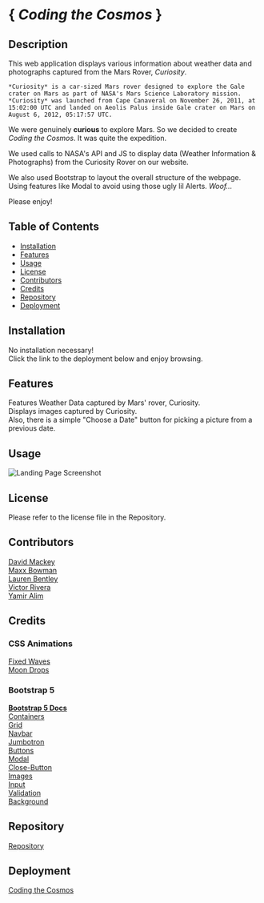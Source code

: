# { *Coding the Cosmos* }

## Description

This web application displays various information about weather data and photographs captured from the Mars Rover, *Curiosity*.

`*Curiosity* is a car-sized Mars rover designed to explore the Gale crater on Mars as part of NASA's Mars Science Laboratory mission. *Curiosity* was launched from Cape Canaveral on November 26, 2011, at 15:02:00 UTC and landed on Aeolis Palus inside Gale crater on Mars on August 6, 2012, 05:17:57 UTC.`

We were genuinely **curious** to explore Mars. So we decided to create *Coding the Cosmos*. It was quite the expedition.

We used calls to NASA's API and JS to display data (Weather Information & Photographs) from the Curiosity Rover on our website.

We also used Bootstrap to layout the overall structure of the webpage. Using features like Modal to avoid using those ugly lil Alerts. *Woof...*

Please enjoy!

## Table of Contents

- [Installation](#installation)
- [Features](#features)
- [Usage](#usage)
- [License](#license)
- [Contributors](#contributors)
- [Credits](#credits)
- [Repository](#repository)
- [Deployment](#deployment)

## Installation

No installation necessary!
<br>
Click the link to the deployment below and enjoy browsing.

## Features

Features Weather Data captured by Mars' rover, Curiosity.
<br>
Displays images captured by Curiosity. 
<br>
Also, there is a simple "Choose a Date" button for picking a picture from a previous date.

## Usage

![Landing Page Screenshot](assets/img/screenshot.png)

## License

Please refer to the license file in the Repository.

## Contributors
[David Mackey](https://github.com/davidmackeydev/)
<br>
[Maxx Bowman](https://github.com/maxxAbow/)
<br>
[Lauren Bentley](https://github.com/indwomt/)
<br>
[Victor Rivera](https://github.com/veektur123/)
<br>
[Yamir Alim](https://github.com/yamiralim/)

## Credits
### CSS Animations
[Fixed Waves](https://codepen.io/candra-shalahuddin/embed/vQqzyB?height=316&theme-id=0&default-tab=result)
<br>
[Moon Drops](https://bgjar.com/moon)

### Bootstrap 5
[**Bootstrap 5 Docs**](https://getbootstrap.com/docs/5.2/getting-started/introduction/)
<br>
[Containers](https://getbootstrap.com/docs/5.2/layout/containers/)
<br>
[Grid](https://getbootstrap.com/docs/5.2/layout/grid/)
<br>
[Navbar](https://getbootstrap.com/docs/5.2/components/navbar/)
<br>
[Jumbotron](https://getbootstrap.com/docs/5.2/migration/#jumbotron)
<br>
[Buttons](https://getbootstrap.com/docs/5.2/components/buttons/)
<br>
[Modal](https://getbootstrap.com/docs/5.2/components/modal/)
<br>
[Close-Button](https://getbootstrap.com/docs/5.2/components/close-button/)
<br>
[Images](https://getbootstrap.com/docs/5.2/content/images/)
<br>
[Input](https://getbootstrap.com/docs/5.2/forms/input-group/)
<br>
[Validation](https://getbootstrap.com/docs/5.2/forms/validation/)
<br>
[Background](https://getbootstrap.com/docs/5.2/utilities/background/)
<br>

## Repository
[Repository](https://github.com/maxxAbow/CodingTheCosmos)

## Deployment
[Coding the Cosmos](https://maxxabow.github.io/CodingTheCosmos/)